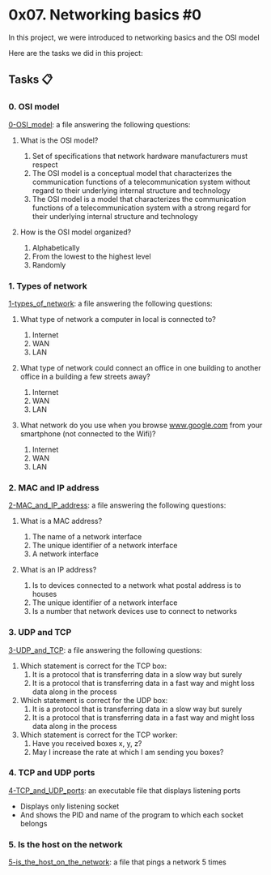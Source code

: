 # 0x07. Networking basics #0
In this project, we were introduced to networking basics and the OSI model <br>

Here are the tasks we did in this project:
## Tasks :clipboard:
### 0. OSI model
[0-OSI_model](https://github.com/JerryEchimau/alx-system_engineering-devops/blob/master/0x07-networking_basics/0-OSI_model): a file answering the following questions:<br>
1. What is the OSI model?
	1. Set of specifications that network hardware manufacturers must respect
	2. The OSI model is a conceptual model that characterizes the communication functions of a telecommunication system without regard to their underlying internal structure and technology
	3. The OSI model is a model that characterizes the communication functions of a telecommunication system with a strong regard for their underlying internal structure and technology

2. How is the OSI model organized?
	1. Alphabetically
	2. From the lowest to the highest level
	3. Randomly

### 1. Types of network
[1-types_of_network](https://github.com/JerryEchimau/alx-system_engineering-devops/blob/master/0x07-networking_basics/1-types_of_network): a file answering the following questions:
1. What type of network a computer in local is connected to?
	1. Internet
	2. WAN
	3. LAN

2. What type of network could connect an office in one building to another office in a building a few streets away?
	1. Internet
	2. WAN
	3. LAN

3. What network do you use when you browse www.google.com from your smartphone (not connected to the Wifi)?
	1. Internet
	2. WAN
	3. LAN
### 2. MAC and IP address
[2-MAC_and_IP_address](https://github.com/JerryEchimau/alx-system_engineering-devops/blob/master/0x07-networking_basics/2-MAC_and_IP_address): a file answering the following questions:
1. What is a MAC address?
	1. The name of a network interface
	2. The unique identifier of a network interface
	3. A network interface

2. What is an IP address?
	1. Is to devices connected to a network what postal address is to houses
	2. The unique identifier of a network interface
	3. Is a number that network devices use to connect to networks

### 3. UDP and TCP
[3-UDP_and_TCP](https://github.com/JerryEchimau/alx-system_engineering-devops/blob/master/0x07-networking_basics/3-UDP_and_TCP): a file answering the following questions:
1. Which statement is correct for the TCP box:
	1. It is a protocol that is transferring data in a slow way but surely
	2. It is a protocol that is transferring data in a fast way and might loss data along in the process
2. Which statement is correct for the UDP box:
	1. It is a protocol that is transferring data in a slow way but surely
	2. It is a protocol that is transferring data in a fast way and might loss data along in the process
3. Which statement is correct for the TCP worker:
	1. Have you received boxes x, y, z?
	2. May I increase the rate at which I am sending you boxes?

### 4. TCP and UDP ports
[4-TCP_and_UDP_ports](https://github.com/JerryEchimau/alx-system_engineering-devops/blob/master/0x07-networking_basics/4-TCP_and_UDP_ports): an executable file that displays listening ports
- Displays only listening socket
- And shows the PID and name of the program to which each socket belongs

### 5. Is the host on the network
[5-is_the_host_on_the_network](https://github.com/JerryEchimau/alx-system_engineering-devops/blob/master/0x07-networking_basics/5-is_the_host_on_the_network): a file that pings a network 5 times
